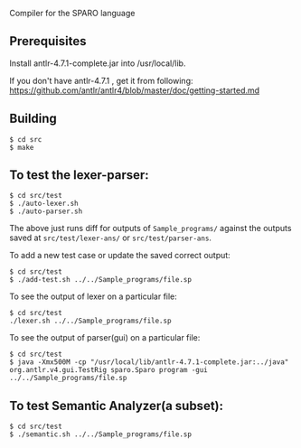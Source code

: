 Compiler for the SPARO language

## Prerequisites
Install antlr-4.7.1-complete.jar into /usr/local/lib.

If you don't have antlr-4.7.1 , get it from following:
https://github.com/antlr/antlr4/blob/master/doc/getting-started.md

## Building
```
$ cd src
$ make
```

## To test the lexer-parser:
```
$ cd src/test
$ ./auto-lexer.sh
$ ./auto-parser.sh
```
The above just runs diff for outputs of `Sample_programs/` against the outputs saved at `src/test/lexer-ans/` or `src/test/parser-ans`.

To add a new test case or update the saved correct output:
```
$ cd src/test
$ ./add-test.sh ../../Sample_programs/file.sp
```

To see the output of lexer on a particular file:
```
$ cd src/test
./lexer.sh ../../Sample_programs/file.sp
```
To see the output of parser(gui) on a particular file:
```
$ cd src/test
$ java -Xmx500M -cp "/usr/local/lib/antlr-4.7.1-complete.jar:../java" org.antlr.v4.gui.TestRig sparo.Sparo program -gui ../../Sample_programs/file.sp
```

## To test Semantic Analyzer(a subset):
```
$ cd src/test
$ ./semantic.sh ../../Sample_programs/file.sp
```
